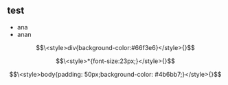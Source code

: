 ## test

- ana
- anan

$$\<style>div{background-color:#66f3e6}</style>{}$$

$$\<style>*{font-size:23px;}</style>{}$$

$$\<style>body{padding: 50px;background-color: #4b6bb7;}</style>{}$$
